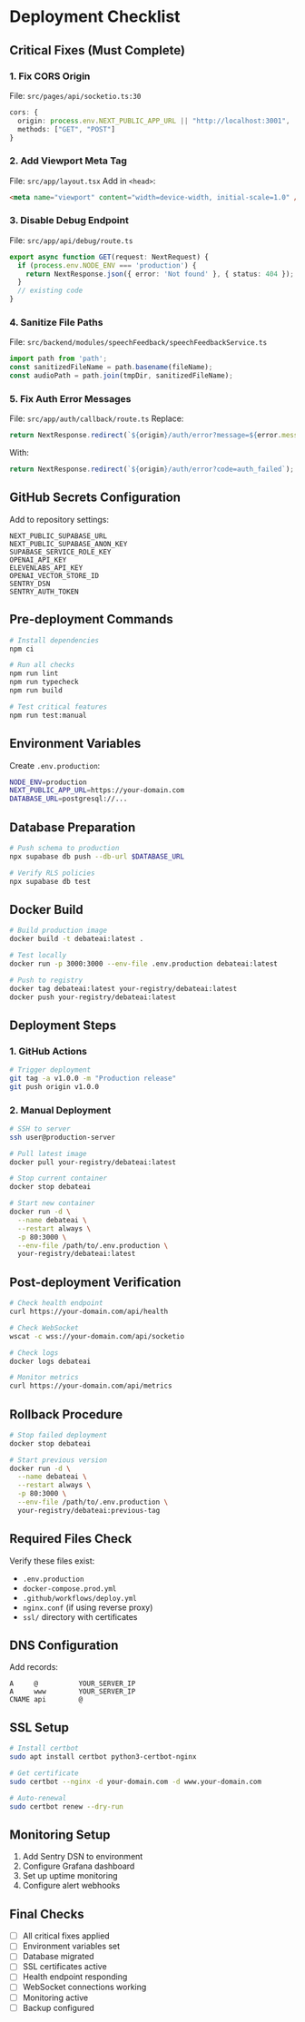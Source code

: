 # Deployment Checklist

## Critical Fixes (Must Complete)

### 1. Fix CORS Origin
File: `src/pages/api/socketio.ts:30`
```typescript
cors: {
  origin: process.env.NEXT_PUBLIC_APP_URL || "http://localhost:3001",
  methods: ["GET", "POST"]
}
```

### 2. Add Viewport Meta Tag
File: `src/app/layout.tsx`
Add in `<head>`:
```html
<meta name="viewport" content="width=device-width, initial-scale=1.0" />
```

### 3. Disable Debug Endpoint
File: `src/app/api/debug/route.ts`
```typescript
export async function GET(request: NextRequest) {
  if (process.env.NODE_ENV === 'production') {
    return NextResponse.json({ error: 'Not found' }, { status: 404 });
  }
  // existing code
}
```

### 4. Sanitize File Paths
File: `src/backend/modules/speechFeedback/speechFeedbackService.ts`
```typescript
import path from 'path';
const sanitizedFileName = path.basename(fileName);
const audioPath = path.join(tmpDir, sanitizedFileName);
```

### 5. Fix Auth Error Messages
File: `src/app/auth/callback/route.ts`
Replace:
```typescript
return NextResponse.redirect(`${origin}/auth/error?message=${error.message}`);
```
With:
```typescript
return NextResponse.redirect(`${origin}/auth/error?code=auth_failed`);
```

## GitHub Secrets Configuration

Add to repository settings:
```
NEXT_PUBLIC_SUPABASE_URL
NEXT_PUBLIC_SUPABASE_ANON_KEY
SUPABASE_SERVICE_ROLE_KEY
OPENAI_API_KEY
ELEVENLABS_API_KEY
OPENAI_VECTOR_STORE_ID
SENTRY_DSN
SENTRY_AUTH_TOKEN
```

## Pre-deployment Commands

```bash
# Install dependencies
npm ci

# Run all checks
npm run lint
npm run typecheck
npm run build

# Test critical features
npm run test:manual
```

## Environment Variables

Create `.env.production`:
```bash
NODE_ENV=production
NEXT_PUBLIC_APP_URL=https://your-domain.com
DATABASE_URL=postgresql://...
```

## Database Preparation

```bash
# Push schema to production
npx supabase db push --db-url $DATABASE_URL

# Verify RLS policies
npx supabase db test
```

## Docker Build

```bash
# Build production image
docker build -t debateai:latest .

# Test locally
docker run -p 3000:3000 --env-file .env.production debateai:latest

# Push to registry
docker tag debateai:latest your-registry/debateai:latest
docker push your-registry/debateai:latest
```

## Deployment Steps

### 1. GitHub Actions
```bash
# Trigger deployment
git tag -a v1.0.0 -m "Production release"
git push origin v1.0.0
```

### 2. Manual Deployment
```bash
# SSH to server
ssh user@production-server

# Pull latest image
docker pull your-registry/debateai:latest

# Stop current container
docker stop debateai

# Start new container
docker run -d \
  --name debateai \
  --restart always \
  -p 80:3000 \
  --env-file /path/to/.env.production \
  your-registry/debateai:latest
```

## Post-deployment Verification

```bash
# Check health endpoint
curl https://your-domain.com/api/health

# Check WebSocket
wscat -c wss://your-domain.com/api/socketio

# Check logs
docker logs debateai

# Monitor metrics
curl https://your-domain.com/api/metrics
```

## Rollback Procedure

```bash
# Stop failed deployment
docker stop debateai

# Start previous version
docker run -d \
  --name debateai \
  --restart always \
  -p 80:3000 \
  --env-file /path/to/.env.production \
  your-registry/debateai:previous-tag
```

## Required Files Check

Verify these files exist:
- `.env.production`
- `docker-compose.prod.yml`
- `.github/workflows/deploy.yml`
- `nginx.conf` (if using reverse proxy)
- `ssl/` directory with certificates

## DNS Configuration

Add records:
```
A     @          YOUR_SERVER_IP
A     www        YOUR_SERVER_IP
CNAME api        @
```

## SSL Setup

```bash
# Install certbot
sudo apt install certbot python3-certbot-nginx

# Get certificate
sudo certbot --nginx -d your-domain.com -d www.your-domain.com

# Auto-renewal
sudo certbot renew --dry-run
```

## Monitoring Setup

1. Add Sentry DSN to environment
2. Configure Grafana dashboard
3. Set up uptime monitoring
4. Configure alert webhooks

## Final Checks

- [ ] All critical fixes applied
- [ ] Environment variables set
- [ ] Database migrated
- [ ] SSL certificates active
- [ ] Health endpoint responding
- [ ] WebSocket connections working
- [ ] Monitoring active
- [ ] Backup configured